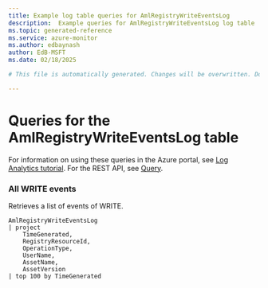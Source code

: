 ```yaml
---
title: Example log table queries for AmlRegistryWriteEventsLog
description:  Example queries for AmlRegistryWriteEventsLog log table
ms.topic: generated-reference
ms.service: azure-monitor
ms.author: edbaynash
author: EdB-MSFT
ms.date: 02/18/2025

# This file is automatically generated. Changes will be overwritten. Do not change this file directly. 

---
```


# Queries for the AmlRegistryWriteEventsLog table

For information on using these queries in the Azure portal, see [Log Analytics tutorial](/azure/azure-monitor/logs/log-analytics-tutorial). For the REST API, see [Query](/rest/api/loganalytics/query).


### All WRITE events  


Retrieves a list of events of WRITE.  

```query
AmlRegistryWriteEventsLog
| project
	TimeGenerated,
	RegistryResourceId,
	OperationType,
	UserName,
	AssetName,
	AssetVersion
| top 100 by TimeGenerated
```

